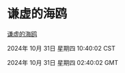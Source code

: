 # 谦虚的海鸥
[谦虚的海鸥](http://219.139.197.74:56308/qxdho/course/base/hotlink/index.php)

2024年 10月 31日 星期四 10:40:02 CST

2024年 10月 31日 星期四 02:40:02 GMT
